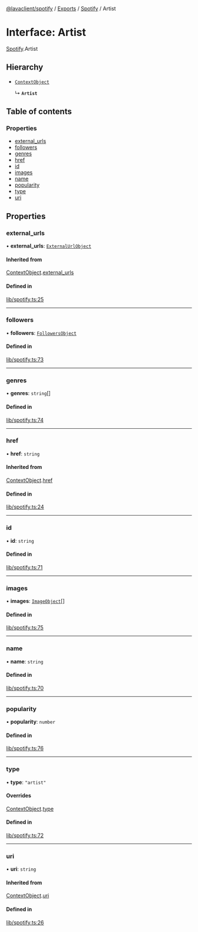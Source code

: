 [@lavaclient/spotify](../README.md) / [Exports](../modules.md) / [Spotify](../modules/Spotify.md) / Artist

# Interface: Artist

[Spotify](../modules/Spotify.md).Artist

## Hierarchy

- [`ContextObject`](Spotify.ContextObject.md)

  ↳ **`Artist`**

## Table of contents

### Properties

- [external\_urls](Spotify.Artist.md#external_urls)
- [followers](Spotify.Artist.md#followers)
- [genres](Spotify.Artist.md#genres)
- [href](Spotify.Artist.md#href)
- [id](Spotify.Artist.md#id)
- [images](Spotify.Artist.md#images)
- [name](Spotify.Artist.md#name)
- [popularity](Spotify.Artist.md#popularity)
- [type](Spotify.Artist.md#type)
- [uri](Spotify.Artist.md#uri)

## Properties

### external\_urls

• **external\_urls**: [`ExternalUrlObject`](Spotify.ExternalUrlObject.md)

#### Inherited from

[ContextObject](Spotify.ContextObject.md).[external_urls](Spotify.ContextObject.md#external_urls)

#### Defined in

[lib/spotify.ts:25](https://github.com/lavaclient/plugins/blob/072af81/packages/spotify/src/lib/spotify.ts#L25)

___

### followers

• **followers**: [`FollowersObject`](Spotify.FollowersObject.md)

#### Defined in

[lib/spotify.ts:73](https://github.com/lavaclient/plugins/blob/072af81/packages/spotify/src/lib/spotify.ts#L73)

___

### genres

• **genres**: `string`[]

#### Defined in

[lib/spotify.ts:74](https://github.com/lavaclient/plugins/blob/072af81/packages/spotify/src/lib/spotify.ts#L74)

___

### href

• **href**: `string`

#### Inherited from

[ContextObject](Spotify.ContextObject.md).[href](Spotify.ContextObject.md#href)

#### Defined in

[lib/spotify.ts:24](https://github.com/lavaclient/plugins/blob/072af81/packages/spotify/src/lib/spotify.ts#L24)

___

### id

• **id**: `string`

#### Defined in

[lib/spotify.ts:71](https://github.com/lavaclient/plugins/blob/072af81/packages/spotify/src/lib/spotify.ts#L71)

___

### images

• **images**: [`ImageObject`](Spotify.ImageObject.md)[]

#### Defined in

[lib/spotify.ts:75](https://github.com/lavaclient/plugins/blob/072af81/packages/spotify/src/lib/spotify.ts#L75)

___

### name

• **name**: `string`

#### Defined in

[lib/spotify.ts:70](https://github.com/lavaclient/plugins/blob/072af81/packages/spotify/src/lib/spotify.ts#L70)

___

### popularity

• **popularity**: `number`

#### Defined in

[lib/spotify.ts:76](https://github.com/lavaclient/plugins/blob/072af81/packages/spotify/src/lib/spotify.ts#L76)

___

### type

• **type**: ``"artist"``

#### Overrides

[ContextObject](Spotify.ContextObject.md).[type](Spotify.ContextObject.md#type)

#### Defined in

[lib/spotify.ts:72](https://github.com/lavaclient/plugins/blob/072af81/packages/spotify/src/lib/spotify.ts#L72)

___

### uri

• **uri**: `string`

#### Inherited from

[ContextObject](Spotify.ContextObject.md).[uri](Spotify.ContextObject.md#uri)

#### Defined in

[lib/spotify.ts:26](https://github.com/lavaclient/plugins/blob/072af81/packages/spotify/src/lib/spotify.ts#L26)
